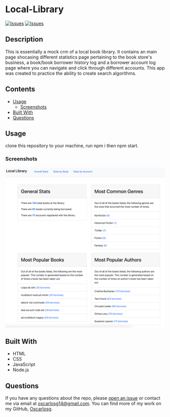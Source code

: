 # Local-Library
[![Issues](https://img.shields.io/github/issues/Oscarlosg/Local-Library)](https://github.com/Oscarlosg/Local-Library/issues) [![Issues](https://img.shields.io/github/contributors/Oscarlosg/Local-Library)](https://github.com/Oscarlosg/Local-Library/graphs/contributors) 
## Description
This is essentially a mock crm of a local book library. It contains an main page shocasing different statistics page pertaining to the book store's business, a book/book borrower history log and a borrower account log page where you can navigate and click through different accounts. This app was created to practice the ability to create search algorithms. 
## Contents
* [Usage](#usage)
   * [Screenshots](#screenshots)
* [Built With](#built-with)
* [Questions](#questions)

## Usage
clone this repository to your machine, run npm i then npm start.  
  
### Screenshots
![main screenshot](assets/local-library.png)

## Built With

* HTML
* CSS
* JavaScript
* Node.js
  
## Questions
If you have any questions about the repo, please [open an issue](https://github.com/Oscarlosg/Local-Library/issues) or contact me via email at oscarlosg14@gmail.com. You can find more of my work on my GitHub, [Oscarlosg](https://github.com/Oscarlosg/).
  
